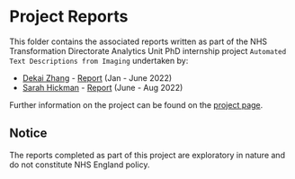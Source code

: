 # Project Reports

This folder contains the associated reports written as part of the NHS Transformation Directorate Analytics Unit PhD internship project `Automated Text Descriptions from Imaging` undertaken by:
- [Dekai Zhang](https://github.com/dkaizhang) - [Report](./TxtRayAlign_Report_DZ.pdf) (Jan - June 2022) 
- [Sarah Hickman](https://github.com/SH2040) - [Report](./TxtRayAlign_Report2_SH.pdf) (June - Aug 2022)

Further information on the project can be found on the [project page](https://nhsx.github.io/nhsx-internship-projects/text-description-imaging/).

## Notice

The reports completed as part of this project are exploratory in nature and do not constitute NHS England policy.